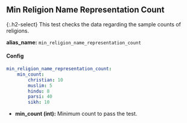 
## Min Religion Name Representation Count

<div class="main-docs" markdown="1"><div class="h3-box" markdown="1">

{:.h2-select}
This test checks the data regarding the sample counts of religions.

**alias_name:** `min_religion_name_representation_count`


#### Config
```yaml
min_religion_name_representation_count:
    min_count: 
        christian: 10
        muslim: 5
        hindu: 8
        parsi: 40
        sikh: 10
```

- **min_count (int):** Minimum count to pass the test.

<!-- #### Examples -->
